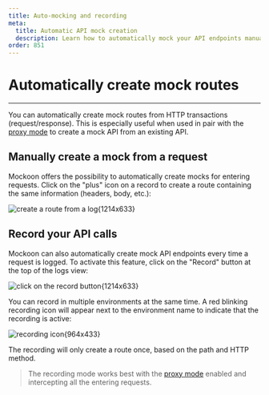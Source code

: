 ```yaml
---
title: Auto-mocking and recording
meta:
  title: Automatic API mock creation
  description: Learn how to automatically mock your API endpoints manually or by recording entering requests
order: 851
---
```


# Automatically create mock routes

---

You can automatically create mock routes from HTTP transactions (request/response). This is especially useful when used in pair with the [proxy mode](docs:proxy-mode) to create a mock API from an existing API.

## Manually create a mock from a request

Mockoon offers the possibility to automatically create mocks for entering requests. Click on the "plus" icon on a record to create a route containing the same information (headers, body, etc.):

![create a route from a log{1214x633}](docs-img:logs-auto-mocking.png)

## Record your API calls

Mockoon can also automatically create mock API endpoints every time a request is logged. To activate this feature, click on the "Record" button at the top of the logs view:

![click on the record button{1214x633}](docs-img:logs-start-recording.png)

You can record in multiple environments at the same time. A red blinking recording icon will appear next to the environment name to indicate that the recording is active:

![recording icon{964x433}](docs-img:logs-recording-in-progress.png)

The recording will only create a route once, based on the path and HTTP method.

> The recording mode works best with the [proxy mode](docs:proxy-mode) enabled and intercepting all the entering requests.
